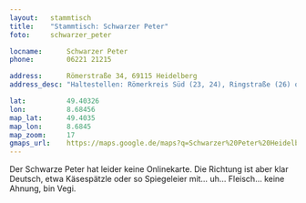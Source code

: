 ```yaml
---
layout:   stammtisch
title:    "Stammtisch: Schwarzer Peter"
foto:     schwarzer_peter

locname:      Schwarzer Peter
phone:        06221 21215

address:      Römerstraße 34, 69115 Heidelberg
address_desc: "Haltestellen: Römerkreis Süd (23, 24), Ringstraße (26) oder Stadtbücherei (5). Vom Bahnhof kann man den schwarzen Peter gut zu Fuß erreichen."

lat:          49.40326
lon:          8.68456
map_lat:      49.4035
map_lon:      8.6845
map_zoom:     17
gmaps_url:    https://maps.google.de/maps?q=Schwarzer%20Peter%20Heidelberg
---
```

Der Schwarze Peter hat leider keine Onlinekarte. Die Richtung ist aber klar
Deutsch, etwa Käsespätzle oder so Spiegeleier mit… uh… Fleisch… keine Ahnung,
bin Vegi.
